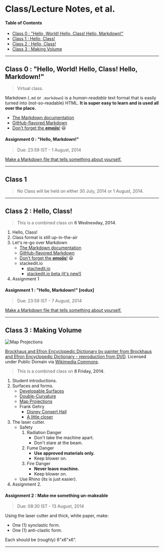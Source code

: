 # Class/Lecture Notes, et al.

#### Table of Contents

- [Class 0 : "Hello, World!  Hello, Class!  Hello, Markdown!"](#user-content-class-0--hello-world--hello-class--hello-markdown)
- [Class 1 : Hello, Class!](#user-content-class-1)
- [Class 2 : Hello, Class!](#user-content-class-2--hello-class)
- [Class 3 : Making Volume](#user-content-class-3--making-volume)

---

## Class 0 : "Hello, World!  Hello, Class!  Hello, Markdown!"

> Virtual class.

Markdown (```.md``` or ```.markdown```) is a *human-readable* text format that is easily turned into (not-so-readable) HTML.  **It is super easy to learn and is used all over the place.**

* [The Markdown documentation](http://daringfireball.net/projects/markdown/)
* [GitHub-flavored Markdown](https://guides.github.com/features/mastering-markdown/)
* [Don't forget the **emojis**!](http://www.emoji-cheat-sheet.com/) :smiley:

#### Assignment 0 : "Hello, Markdown!"

> Due: 23:59 IST - 1 August, 2014

[Make a Markdown file that tells something about yourself.](Content/assignment0.md)

---

## Class 1

> No Class will be held on either 30 July, 2014 or 1 August, 2014.

---

## Class 2 : Hello, Class!

> This is a combined class on **6 Wednesday, 2014**.

1. Hello, Class!  
2. Class format is still up-in-the-air  
3. Let's re-go over Markdown  
    * [The Markdown documentation](http://daringfireball.net/projects/markdown/)
    * [GitHub-flavored Markdown](https://guides.github.com/features/mastering-markdown/)
    * [Don't forget the **emojis**!](http://www.emoji-cheat-sheet.com/) :smiley:
    * stackedit.io  
        * [stachedit.io](https://stackedit.io/)
        * [stackedit.io beta (it's new!)](https://stackedit-beta.herokuapp.com/#)  
4. Assignment 1

#### Assignment 1 : "Hello, Markdown!" [redux]

> Due: 23:59 IST - 7 August, 2014

[Make a Markdown file that tells something about yourself.](Content/assignment1.md)

---

## Class 3 : Making Volume

![Map Projections](http://upload.wikimedia.org/wikipedia/commons/d/da/Brockhaus_and_Efron_Encyclopedic_Dictionary_b28_639-0.jpg)  

[Brockhaus and Efron Encyclopedic Dictionary by painter from Brockhaus and Efron Encyclopedic Dictionary - reproduction from DVD](http://upload.wikimedia.org/wikipedia/commons/d/da/Brockhaus_and_Efron_Encyclopedic_Dictionary_b28_639-0.jpg).  Licensed under Public Domain via [Wikimedia Commons](//commons.wikimedia.org/wiki/).

> This is a combined class on **8 Friday, 2014**.

1. Student introductions.
2. Surfaces and forms.
    * [Developable Surfaces](http://en.wikipedia.org/wiki/Developable_surface)
    * [Double-Curvature](http://en.wikipedia.org/wiki/Principal_curvature)  
    * [Map Projections](http://en.wikipedia.org/wiki/Map_projections)
    * Frank Gehry
        * [Disney Consert Hall](http://commons.wikimedia.org/wiki/File:Disney_Concert_Hall_by_Carol_Highsmith.jpg)  
        * [A little closer](http://upload.wikimedia.org/wikipedia/commons/thumb/1/19/Walt_Disney_Concert_Hall_%285222450254%29.jpg/680px-Walt_Disney_Concert_Hall_%285222450254%29.jpg)
3. The laser cutter.
    * Safety  
        1. Radiation Danger
            * Don't take the machine apart.
            * Don't stare at the beam.
        2. Fume Danger
            * **Use approved materials only.**
            * Keep blower on.
        3. Fire Danger
            * **Never leave machine.**
            * Keep blower on.
    * Use Rhino (its is just easier).
4. Assignment 2.

#### Assignment 2 : Make me something un-makeable

> Due: 08:30 IST - 13 August, 2014

Using the laser cutter and thick, white paper, make:  

* One (1) synclastic form.
* One (1) anti-clastic form.

Each should be (roughly) 6"x6"x6".

---
